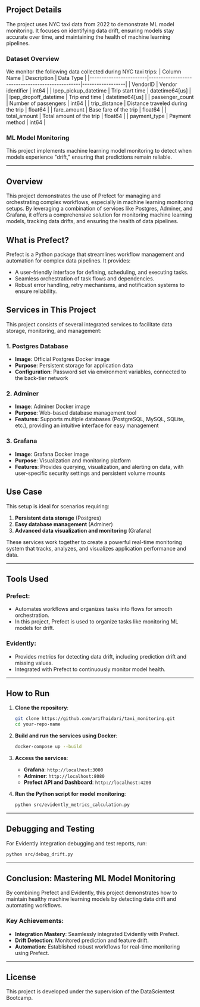 ## **Project Details**

The project uses NYC taxi data from 2022 to demonstrate ML model monitoring. It focuses on identifying data drift, ensuring models stay accurate over time, and maintaining the health of machine learning pipelines.

### **Dataset Overview**

We monitor the following data collected during NYC taxi trips:
| Column Name | Description | Data Type |
|------------------------|-------------------------------------------------|------------------|
| VendorID | Vendor identifier | int64 |
| lpep_pickup_datetime | Trip start time | datetime64[us] |
| lpep_dropoff_datetime | Trip end time | datetime64[us] |
| passenger_count | Number of passengers | int64 |
| trip_distance | Distance traveled during the trip | float64 |
| fare_amount | Base fare of the trip | float64 |
| total_amount | Total amount of the trip | float64 |
| payment_type | Payment method | int64 |

### **ML Model Monitoring**

This project implements machine learning model monitoring to detect when models experience "drift," ensuring that predictions remain reliable.

---

## **Overview**

This project demonstrates the use of Prefect for managing and orchestrating complex workflows, especially in machine learning monitoring setups. By leveraging a combination of services like Postgres, Adminer, and Grafana, it offers a comprehensive solution for monitoring machine learning models, tracking data drifts, and ensuring the health of data pipelines.

## **What is Prefect?**

Prefect is a Python package that streamlines workflow management and automation for complex data pipelines. It provides:

- A user-friendly interface for defining, scheduling, and executing tasks.
- Seamless orchestration of task flows and dependencies.
- Robust error handling, retry mechanisms, and notification systems to ensure reliability.

## **Services in This Project**

This project consists of several integrated services to facilitate data storage, monitoring, and management:

### **1. Postgres Database**

- **Image**: Official Postgres Docker image
- **Purpose**: Persistent storage for application data
- **Configuration**: Password set via environment variables, connected to the back-tier network

### **2. Adminer**

- **Image**: Adminer Docker image
- **Purpose**: Web-based database management tool
- **Features**: Supports multiple databases (PostgreSQL, MySQL, SQLite, etc.), providing an intuitive interface for easy management

### **3. Grafana**

- **Image**: Grafana Docker image
- **Purpose**: Visualization and monitoring platform
- **Features**: Provides querying, visualization, and alerting on data, with user-specific security settings and persistent volume mounts

## **Use Case**

This setup is ideal for scenarios requiring:

1. **Persistent data storage** (Postgres)
2. **Easy database management** (Adminer)
3. **Advanced data visualization and monitoring** (Grafana)

These services work together to create a powerful real-time monitoring system that tracks, analyzes, and visualizes application performance and data.

---

## **Tools Used**

### **Prefect**:

- Automates workflows and organizes tasks into flows for smooth orchestration.
- In this project, Prefect is used to organize tasks like monitoring ML models for drift.

### **Evidently**:

- Provides metrics for detecting data drift, including prediction drift and missing values.
- Integrated with Prefect to continuously monitor model health.

---

## **How to Run**

1. **Clone the repository**:
   ```bash
   git clone https://github.com/arifhaidari/taxi_monitoring.git
   cd your-repo-name
   ```
2. **Build and run the services using Docker**:
   ```bash
   docker-compose up --build
   ```
3. **Access the services**:

   - **Grafana**: `http://localhost:3000`
   - **Adminer**: `http://localhost:8080`
   - **Prefect API and Dashboard**: `http://localhost:4200`

4. **Run the Python script for model monitoring**:
   ```bash
   python src/evidently_metrics_calculation.py
   ```

---

## **Debugging and Testing**

For Evidently integration debugging and test reports, run:

```bash
python src/debug_drift.py
```

---

## **Conclusion: Mastering ML Model Monitoring**

By combining Prefect and Evidently, this project demonstrates how to maintain healthy machine learning models by detecting data drift and automating workflows.

### **Key Achievements**:

- **Integration Mastery**: Seamlessly integrated Evidently with Prefect.
- **Drift Detection**: Monitored prediction and feature drift.
- **Automation**: Established robust workflows for real-time monitoring using Prefect.

---

## **License**

This project is developed under the supervision of the DataScientest Bootcamp.
